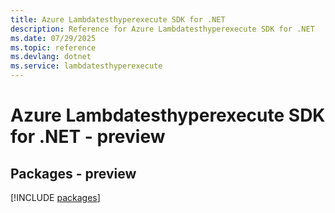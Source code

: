 ```yaml
---
title: Azure Lambdatesthyperexecute SDK for .NET
description: Reference for Azure Lambdatesthyperexecute SDK for .NET
ms.date: 07/29/2025
ms.topic: reference
ms.devlang: dotnet
ms.service: lambdatesthyperexecute
---
```

# Azure Lambdatesthyperexecute SDK for .NET - preview
## Packages - preview
[!INCLUDE [packages](lambdatesthyperexecute-index.md)]